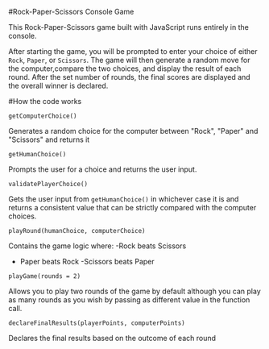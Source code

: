 #Rock-Paper-Scissors Console Game

This Rock-Paper-Scissors game built with JavaScript runs entirely in the console.

After starting the game, you will be prompted to enter your choice of either `Rock`, `Paper`, or `Scissors`.
The game will then generate a random move for the computer,compare the two choices, and display the result of each round. 
After the set number of rounds, the final scores are displayed and the overall winner is declared.

#How the code works

`getComputerChoice()`

Generates a random choice for the computer between "Rock", "Paper" and "Scissors" and returns it

`getHumanChoice()`

Prompts the user for a choice and returns the user input.

`validatePlayerChoice()`

Gets the user input from `getHumanChoice()` in whichever case it is and returns a consistent value that can
be strictly compared with the computer choices.

`playRound(humanChoice, computerChoice)`

Contains the game logic where: 
  -Rock beats Scissors
  - Paper beats Rock
  -Scissors beats Paper

`playGame(rounds = 2)`

Allows you to play two rounds of the game by default although you can play as many rounds as you wish by passing as different value in the function call.

`declareFinalResults(playerPoints, computerPoints)`

Declares the final results based on the outcome of each round





